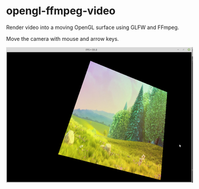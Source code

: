 # opengl-ffmpeg-video

Render video into a moving OpenGL surface using GLFW and FFmpeg.

Move the camera with mouse and arrow keys.

![alt tag](https://raw.githubusercontent.com/devpack/opengl-ffmpeg-video/master/screenshot.jpg)
